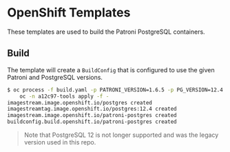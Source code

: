 
# OpenShift Templates

These templates are used to build the Patroni PostgreSQL containers.

## Build

The template will create a `BuildConfig` that is configured to use the given
Patroni and PostgreSQL versions.

```sh
$ oc process -f build.yaml -p PATRONI_VERSION=1.6.5 -p PG_VERSION=12.4 |\
    oc -n a12c97-tools apply -f -
imagestream.image.openshift.io/postgres created
imagestreamtag.image.openshift.io/postgres:12.4 created
imagestream.image.openshift.io/patroni-postgres created
buildconfig.build.openshift.io/patroni-postgres created
```

> Note that PostgreSQL 12 is not longer supported and was the legacy version
> used in this repo.
